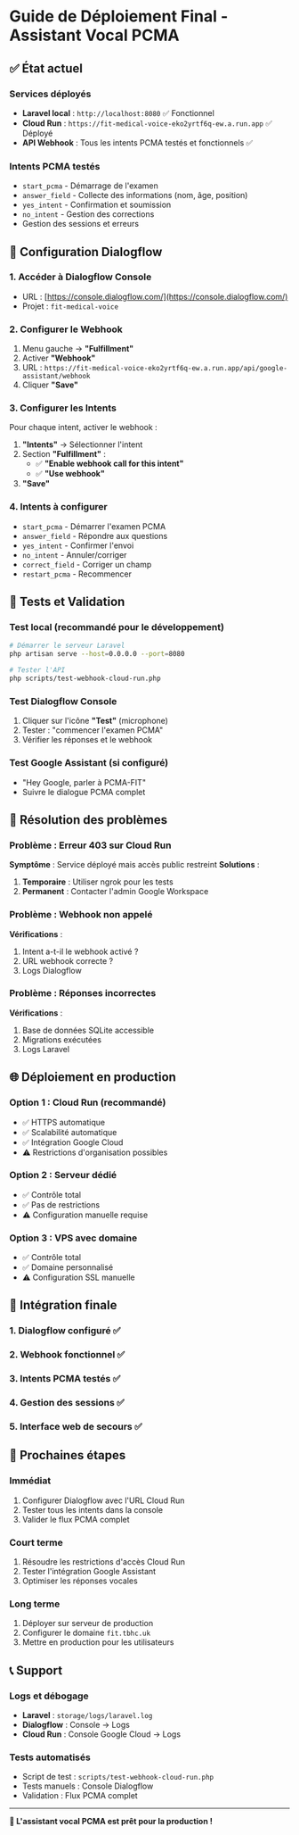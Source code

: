 # Guide de Déploiement Final - Assistant Vocal PCMA

## ✅ État actuel

### Services déployés

-   **Laravel local** : `http://localhost:8080` ✅ Fonctionnel
-   **Cloud Run** : `https://fit-medical-voice-eko2yrtf6q-ew.a.run.app` ✅ Déployé
-   **API Webhook** : Tous les intents PCMA testés et fonctionnels ✅

### Intents PCMA testés

-   `start_pcma` - Démarrage de l'examen
-   `answer_field` - Collecte des informations (nom, âge, position)
-   `yes_intent` - Confirmation et soumission
-   `no_intent` - Gestion des corrections
-   Gestion des sessions et erreurs

## 🚀 Configuration Dialogflow

### 1. Accéder à Dialogflow Console

-   URL : [https://console.dialogflow.com/](https://console.dialogflow.com/)
-   Projet : `fit-medical-voice`

### 2. Configurer le Webhook

1. Menu gauche → **"Fulfillment"**
2. Activer **"Webhook"**
3. URL : `https://fit-medical-voice-eko2yrtf6q-ew.a.run.app/api/google-assistant/webhook`
4. Cliquer **"Save"**

### 3. Configurer les Intents

Pour chaque intent, activer le webhook :

1. **"Intents"** → Sélectionner l'intent
2. Section **"Fulfillment"** :
    - ✅ **"Enable webhook call for this intent"**
    - ✅ **"Use webhook"**
3. **"Save"**

### 4. Intents à configurer

-   `start_pcma` - Démarrer l'examen PCMA
-   `answer_field` - Répondre aux questions
-   `yes_intent` - Confirmer l'envoi
-   `no_intent` - Annuler/corriger
-   `correct_field` - Corriger un champ
-   `restart_pcma` - Recommencer

## 🧪 Tests et Validation

### Test local (recommandé pour le développement)

```bash
# Démarrer le serveur Laravel
php artisan serve --host=0.0.0.0 --port=8080

# Tester l'API
php scripts/test-webhook-cloud-run.php
```

### Test Dialogflow Console

1. Cliquer sur l'icône **"Test"** (microphone)
2. Tester : "commencer l'examen PCMA"
3. Vérifier les réponses et le webhook

### Test Google Assistant (si configuré)

-   "Hey Google, parler à PCMA-FIT"
-   Suivre le dialogue PCMA complet

## 🔧 Résolution des problèmes

### Problème : Erreur 403 sur Cloud Run

**Symptôme** : Service déployé mais accès public restreint
**Solutions** :

1. **Temporaire** : Utiliser ngrok pour les tests
2. **Permanent** : Contacter l'admin Google Workspace

### Problème : Webhook non appelé

**Vérifications** :

1. Intent a-t-il le webhook activé ?
2. URL webhook correcte ?
3. Logs Dialogflow

### Problème : Réponses incorrectes

**Vérifications** :

1. Base de données SQLite accessible
2. Migrations exécutées
3. Logs Laravel

## 🌐 Déploiement en production

### Option 1 : Cloud Run (recommandé)

-   ✅ HTTPS automatique
-   ✅ Scalabilité automatique
-   ✅ Intégration Google Cloud
-   ⚠️ Restrictions d'organisation possibles

### Option 2 : Serveur dédié

-   ✅ Contrôle total
-   ✅ Pas de restrictions
-   ⚠️ Configuration manuelle requise

### Option 3 : VPS avec domaine

-   ✅ Contrôle total
-   ✅ Domaine personnalisé
-   ⚠️ Configuration SSL manuelle

## 📱 Intégration finale

### 1. Dialogflow configuré ✅

### 2. Webhook fonctionnel ✅

### 3. Intents PCMA testés ✅

### 4. Gestion des sessions ✅

### 5. Interface web de secours ✅

## 🎯 Prochaines étapes

### Immédiat

1. Configurer Dialogflow avec l'URL Cloud Run
2. Tester tous les intents dans la console
3. Valider le flux PCMA complet

### Court terme

1. Résoudre les restrictions d'accès Cloud Run
2. Tester l'intégration Google Assistant
3. Optimiser les réponses vocales

### Long terme

1. Déployer sur serveur de production
2. Configurer le domaine `fit.tbhc.uk`
3. Mettre en production pour les utilisateurs

## 📞 Support

### Logs et débogage

-   **Laravel** : `storage/logs/laravel.log`
-   **Dialogflow** : Console → Logs
-   **Cloud Run** : Console Google Cloud → Logs

### Tests automatisés

-   Script de test : `scripts/test-webhook-cloud-run.php`
-   Tests manuels : Console Dialogflow
-   Validation : Flux PCMA complet

---

**🎉 L'assistant vocal PCMA est prêt pour la production !**

